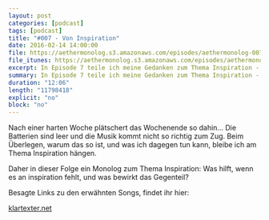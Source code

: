 ```yaml
---
layout: post
categories: [podcast]
tags: [podcast]
title: "#007 - Von Inspiration"
date: 2016-02-14 14:00:00
file: https://aethermonolog.s3.amazonaws.com/episodes/aethermonolog-007.mp3
file_itunes: https://aethermonolog.s3.amazonaws.com/episodes/aethermonolog-007.m4a
excerpt: In Episode 7 teile ich meine Gedanken zum Thema Inspiration - Was hilft, wenn es an inspiration fehlt, und was bewirkt das Gegenteil?
summary: In Episode 7 teile ich meine Gedanken zum Thema Inspiration - Was hilft, wenn es an inspiration fehlt, und was bewirkt das Gegenteil?
duration: "12:06"
length: "11798418"
explicit: "no"
block: "no"
---
```


Nach einer harten Woche plätschert das Wochenende so dahin... Die Batterien sind leer und die Musik kommt nicht so richtig zum Zug. Beim Überlegen, warum das so ist, und was ich dagegen tun kann, bleibe ich am Thema Inspiration hängen.

Daher in dieser Folge ein Monolog zum Thema Inspiration: Was hilft, wenn es an inspiration fehlt, und was bewirkt das Gegenteil?


Besagte Links zu den erwähnten Songs, findet ihr hier:

[klartexter.net](http://klartexter.net)
